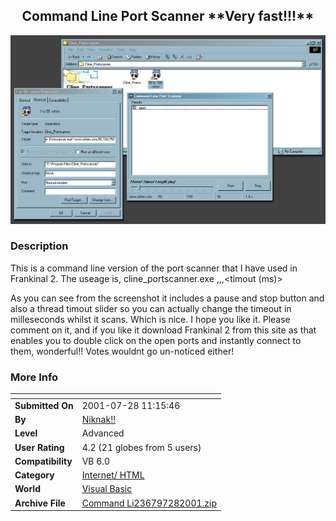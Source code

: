 ﻿<div align="center">

## Command Line Port Scanner \*\*Very fast\!\!\!\*\*

<img src="PIC20017281427423662.jpg">
</div>

### Description

This is a command line version of the port scanner that I have used in Frankinal 2. The useage is, cline_portscanner.exe <ipaddress>,<start port>,<stop port>,<timout (ms)>

As you can see from the screenshot it includes a pause and stop button and also a thread timout slider so you can actually change the timeout in milleseconds whilst it scans. Which is nice. I hope you like it. Please comment on it, and if you like it download Frankinal 2 from this site as that enables you to double click on the open ports and instantly connect to them, wonderful!! Votes wouldnt go un-noticed either!
 
### More Info
 


<span>             |<span>
---                |---
**Submitted On**   |2001-07-28 11:15:46
**By**             |[Niknak\!\!](https://github.com/Planet-Source-Code/PSCIndex/blob/master/ByAuthor/niknak.md)
**Level**          |Advanced
**User Rating**    |4.2 (21 globes from 5 users)
**Compatibility**  |VB 6\.0
**Category**       |[Internet/ HTML](https://github.com/Planet-Source-Code/PSCIndex/blob/master/ByCategory/internet-html__1-34.md)
**World**          |[Visual Basic](https://github.com/Planet-Source-Code/PSCIndex/blob/master/ByWorld/visual-basic.md)
**Archive File**   |[Command Li236797282001\.zip](https://github.com/Planet-Source-Code/niknak-command-line-port-scanner-very-fast__1-25607/archive/master.zip)








